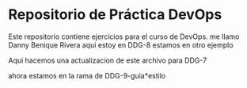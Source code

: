 # Repositorio de Práctica DevOps

Este repositorio contiene ejercicios para el curso de DevOps.
me llamo Danny Benique Rivera
aqui estoy en DDG-8
estamos en otro ejemplo

Aqui hacemos una actualizacion de este archivo para DDG-7

ahora estamos en la rama de DDG-9-guia*estilo